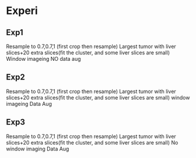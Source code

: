 # Experi
## Exp1
Resample to 0.7,0.7,1 (first crop then resample)
Largest tumor with liver slices+20 extra slices(fit the cluster, and some liver slices are small)
Window imageing
NO data aug

## Exp2
Resample to 0.7,0.7,1 (first crop then resample)
Largest tumor with liver slices+20 extra slices(fit the cluster, and some liver slices are small)
window imageing
Data Aug

## Exp3

Resample to 0.7,0.7,1 (first crop then resample)
Largest tumor with liver slices+20 extra slices(fit the cluster, and some liver slices are small)
No window imaging
Data Aug
